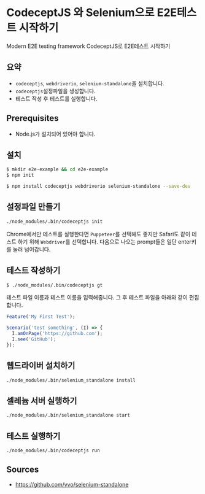 # CodeceptJS 와 Selenium으로 E2E테스트 시작하기

Modern E2E testing framework CodeceptJS로 E2E테스트 시작하기

## 요약

* `codeceptjs`, `webdriverio`, `selenium-standalone`을 설치합니다.
* `codeceptjs`설정파일을 생성합니다.
* 테스트 작성 후 테스트를 실행합니다.

## Prerequisites

* Node.js가 설치되어 있어야 합니다.

## 설치

```bash
$ mkdir e2e-example && cd e2e-example
$ npm init

$ npm install codeceptjs webdriverio selenium-standalone --save-dev
```

## 설정파일 만들기

```bash
./node_modules/.bin/codeceptjs init
```

Chrome에서만 테스트를 실행한다면 `Puppeteer`를 선택해도 좋지만 Safari도 같이
테스트 하기 위해 `Webdriver`를 선택합니다.  다음으로 나오는 prompt들은 일단 
enter키를 눌러 넘어갑니다.

## 테스트 작성하기

```bash
$ ./node_modules/.bin/codeceptjs gt
```

테스트 파일 이름과 테스트 이름을 입력해줍니다.
그 후 테스트 파일을 아래와 같이 편집합니다.

```js
Feature('My First Test');

Scenario('test something', (I) => {
  I.amOnPage('https://github.com');
  I.see('GitHub');
});
```

## 웹드라이버 설치하기

```bash
./node_modules/.bin/selenium_standalone install
```

## 셀레늄 서버 실행하기

```bash
./node_modules/.bin/selenium_standalone start
```

## 테스트 실행하기

```bash
./node_modules/.bin/codeceptjs run
```

## Sources

* <https://github.com/vvo/selenium-standalone>

